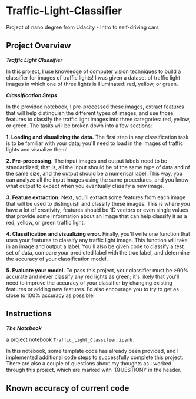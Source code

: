 # Traffic-Light-Classifier
Project of nano degree from Udacity - Intro to self-driving cars

## Project Overview
**_Traffic Light Classifier_**

In this project, I use knowledge of computer vision techniques to build a classifier for images of traffic lights! I was given a dataset of traffic light images in which one of three lights is illuminated: red, yellow, or green.



**_Classification Steps_**

In the provided notebook, I pre-processed these images, extract features that will help distinguish the different types of images, and use those features to classify the traffic light images into three categories: red, yellow, or green. The tasks will be broken down into a few sections:

**1. Loading and visualizing the data.** The first step in any classification task is to be familiar with your data; you'll need to load in the images of traffic lights and visualize them!


**2. Pre-processing.** The input images and output labels need to be standardized; that is, all the input should be of the same type of data and of the same size, and the output should be a numerical label. This way, you can analyze all the input images using the same procedures, and you know what output to expect when you eventually classify a new image.


**3. Feature extraction.** Next, you'll extract some features from each image that will be used to distinguish and classify these images. This is where you have a lot of creativity; features should be 1D vectors or even single values that provide some information about an image that can help classify it as a red, yellow, or green traffic light.


**4. Classification and visualizing error.** Finally, you'll write one function that uses your features to classify any traffic light image. This function will take in an image and output a label. You'll also be given code to classify a test set of data, compare your predicted label with the true label, and determine the accuracy of your classification model.


**5. Evaluate your model.** To pass this project, your classifier must be >90% accurate and never classify any red lights as green; it's likely that you'll need to improve the accuracy of your classifier by changing existing features or adding new features. I'd also encourage you to try to get as close to 100% accuracy as possible!




## Instructions

**_The Notebook_**

a project notebook `Traffic_Light_Classifier.ipynb.`

In this notebook, some template code has already been provided, and I implemented additional code steps to successfully complete this project. There are also a couple of questions about my thoughts as I worked through this project, which are marked with '(QUESTION)' in the header.

## Known accuracy of current code


